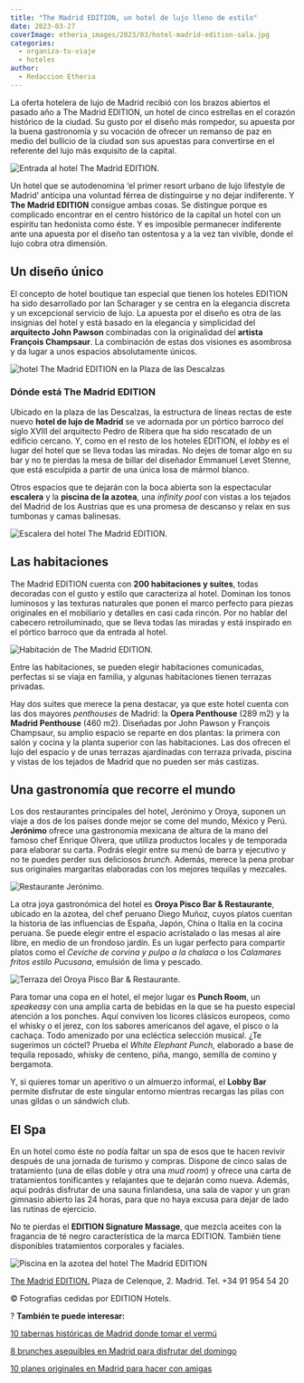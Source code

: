 ```yaml
---
title: "The Madrid EDITION, un hotel de lujo lleno de estilo"
date: 2023-03-27
coverImage: etheria_images/2023/03/hotel-madrid-edition-sala.jpg
categories: 
  - organiza-tu-viaje
  - hoteles
author: 
  - Redaccion Etheria
---
```


La oferta hotelera de lujo de Madrid recibió con los brazos abiertos el pasado año a The 
Madrid EDITION, un hotel de cinco estrellas en el corazón histórico de la ciudad. Su 
gusto por el diseño más rompedor, su apuesta por la buena gastronomía y su vocación de 
ofrecer un remanso de paz en medio del bullicio de la ciudad son sus apuestas para 
convertirse en el referente del lujo más exquisito de la capital. 

![Entrada al hotel The Madrid EDITION.](etheria_images/2023/03/hotel-madrid-edition-sala.jpg "Entrada al hotel The Madrid EDITION.")

Un hotel que se autodenomina ‘el primer resort urbano de lujo lifestyle de Madrid’ 
anticipa una voluntad férrea de distinguirse y no dejar indiferente. Y **The Madrid 
EDITION** consigue ambas cosas. Se distingue porque es complicado encontrar en el centro 
histórico de la capital un hotel con un espíritu tan hedonista como éste. Y es imposible 
permanecer indiferente ante una apuesta por el diseño tan ostentosa y a la vez tan 
vivible, donde el lujo cobra otra dimensión. 

## Un diseño único

El concepto de hotel boutique tan especial que tienen los hoteles EDITION ha sido 
desarrollado por Ian Scharager y se centra en la elegancia discreta y un excepcional 
servicio de lujo. La apuesta por el diseño es otra de las insignias del hotel y está 
basado en la elegancia y simplicidad del **arquitecto John Pawson** combinadas con la 
originalidad del **artista François Champsaur**. La combinación de estas dos visiones es 
asombrosa y da lugar a unos espacios absolutamente únicos. 

![hotel The Madrid EDITION en la Plaza de las Descalzas](etheria_images/2023/03/hotel-madrid-edition-fachada.jpg "Portada barroca en The Madrid EDITION.")

### Dónde está The Madrid EDITION

Ubicado en la plaza de las Descalzas, la estructura de líneas rectas de este nuevo 
**hotel de lujo de Madrid** se ve adornada por un pórtico barroco del siglo XVIII del 
arquitecto Pedro de Ribera que ha sido rescatado de un edificio cercano. Y, como en el 
resto de los hoteles EDITION, el _lobby_ es el lugar del hotel que se lleva todas las 
miradas. No dejes de tomar algo en su bar y no te pierdas la mesa de billar del 
diseñador Emmanuel Levet Stenne, que está esculpida a partir de una única losa de mármol 
blanco. 

Otros espacios que te dejarán con la boca abierta son la espectacular **escalera** y la 
**piscina de la azotea**, una _infinity pool_ con vistas a los tejados del Madrid de los 
Austrias que es una promesa de descanso y relax en sus tumbonas y camas balinesas. 

![Escalera del hotel The Madrid EDITION.](etheria_images/2023/03/hotel-madrid-edition-escalera.jpg "Escalera del hotel The Madrid EDITION.")

## Las habitaciones

The Madrid EDITION cuenta con **200 habitaciones y suites**, todas decoradas con el 
gusto y estilo que caracteriza al hotel. Dominan los tonos luminosos y las texturas 
naturales que ponen el marco perfecto para piezas originales en el mobiliario y detalles 
en casi cada rincón. Por no hablar del cabecero retroiluminado, que se lleva todas las 
miradas y está inspirado en el pórtico barroco que da entrada al hotel. 

![Habitación de The Madrid EDITION.](etheria_images/2023/03/hotel-madrid-edition-habitacion.jpg "Habitación de The Madrid EDITION.")

Entre las habitaciones, se pueden elegir habitaciones comunicadas, perfectas si se viaja 
en familia, y algunas habitaciones tienen terrazas privadas. 

Hay dos suites que merece la pena destacar, ya que este hotel cuenta con las dos mayores 
_penthouses_ de Madrid: la **Opera Penthouse** (289 m2) y la **Madrid Penthouse** (460 
m2). Diseñadas por John Pawson y François Champsaur, su amplio espacio se reparte en dos 
plantas: la primera con salón y cocina y la planta superior con las habitaciones. Las 
dos ofrecen el lujo del espacio y de unas terrazas ajardinadas con terraza privada, 
piscina y vistas de los tejados de Madrid que no pueden ser más castizas. 

## Una gastronomía que recorre el mundo

Los dos restaurantes principales del hotel, Jerónimo y Oroya, suponen un viaje a dos de 
los países donde mejor se come del mundo, México y Perú. **Jerónimo** ofrece una 
gastronomía mexicana de altura de la mano del famoso chef Enrique Olvera, que utiliza 
productos locales y de temporada para elaborar su carta. Podrás elegir entre su menú de 
barra y ejecutivo y no te puedes perder sus deliciosos _brunch_. Además, merece la pena 
probar sus originales margaritas elaboradas con los mejores tequilas y mezcales. 

![Restaurante Jerónimo.](etheria_images/2023/03/hotel-madrid-edition-restaurante.jpg "Restaurante Jerónimo.")

La otra joya gastronómica del hotel es **Oroya Pisco Bar & Restaurante**, ubicado en la 
azotea, del chef peruano Diego Muñoz, cuyos platos cuentan la historia de las 
influencias de España, Japón, China o Italia en la cocina peruana. Se puede elegir entre 
el espacio acristalado o las mesas al aire libre, en medio de un frondoso jardín. Es un 
lugar perfecto para compartir platos como el _Ceviche de corvina y pulpo a la chalaca_ o 
los _Calamares fritos estilo Pucusana_, emulsión de lima y pescado. 

![Terraza del Oroya Pisco Bar & Restaurante.](etheria_images/2023/03/hotel-madrid-edition-terraza.jpg "Terraza del Oroya Pisco Bar & Restaurante.")

Para tomar una copa en el hotel, el mejor lugar es **Punch Room**, un _speakeasy_ con 
una amplia carta de bebidas en la que se ha puesto especial atención a los ponches. Aquí 
conviven los licores clásicos europeos, como el whisky o el jerez, con los sabores 
americanos del agave, el pisco o la cachaça. Todo amenizado por una ecléctica selección 
musical. ¿Te sugerimos un cóctel? Prueba el _White Elephant Punch_, elaborado a base de 
tequila reposado, whisky de centeno, piña, mango, semilla de comino y bergamota. 

Y, si quieres tomar un aperitivo o un almuerzo informal, el **Lobby Bar** permite 
disfrutar de este singular entorno mientras recargas las pilas con unas gildas o un 
sándwich club. 

## El Spa

En un hotel como éste no podía faltar un spa de esos que te hacen revivir después de una 
jornada de turismo y compras. Dispone de cinco salas de tratamiento (una de ellas doble 
y otra una _mud room_) y ofrece una carta de tratamientos tonificantes y relajantes que 
te dejarán como nueva. Además, aquí podrás disfrutar de una sauna finlandesa, una sala 
de vapor y un gran gimnasio abierto las 24 horas, para que no haya excusa para dejar de 
lado las rutinas de ejercicio. 

No te pierdas el **EDITION Signature Massage**, que mezcla aceites con la fragancia de 
té negro característica de la marca EDITION. También tiene disponibles tratamientos 
corporales y faciales. 

![Piscina en la azotea del hotel The Madrid EDITION](etheria_images/2023/03/hotel-madrid-edition-piscina.jpg "Infinity pool de The Madrid EDITION.")

[The Madrid 
EDITION.](https://www.espanol.marriott.com/hotels/travel/madeb-the-madrid-edition/) 
Plaza de Celenque, 2. Madrid. Tel. +34 91 954 54 20 

© Fotografías cedidas por EDITION Hotels. 

? **También te puede interesar:** 

[10 tabernas históricas de Madrid donde tomar el 
vermú](https://etheriamagazine.com/2022/05/20/tabernas-historicas-de-madrid/) 

[8 brunches asequibles en Madrid para disfrutar del 
domingo](https://etheriamagazine.com/2020/11/13/brunch-buenos-y-baratos-en-madrid/) 

[10 planes originales en Madrid para hacer con 
amigas](https://etheriamagazine.com/2020/08/27/10-planes-originales-en-madrid-con-amigas/)
